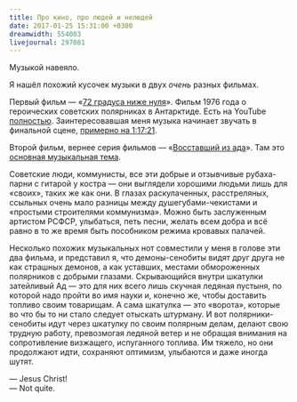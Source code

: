 ```yaml
---
title: Про кино, про людей и нелюдей
date: 2017-01-25 15:31:00 +0300
dreamwidth: 554003
livejournal: 297081
---
```


Музыкой навеяло.

Я нашёл похожий кусочек музыки в двух _очень_ разных фильмах.

Первый фильм — «[72 градуса ниже нуля][1]». Фильм 1976 года о героических советских полярниках в Антарктиде. Есть на YouTube [полностью][2]. Заинтересовавшая меня музыка начинает звучать в финальной сцене, [примерно на 1:17:21][3].

Второй фильм, вернее серия фильмов — «[Восставший из ада][4]». Там это [основная музыкальная тема][5].

Советские люди, коммунисты, все эти добрые и отзывчивые рубаха-парни с гитарой у костра — они выглядели хорошими людьми лишь для «своих», таких же как они. В глазах раскулаченных, расстреляных, ссыльных очень мало разницы между душегубами-чекистами и «простыми строителями коммунизма». Можно быть заслуженным артистом РСФСР, улыбаться, петь песни, желать всем добра и всё равно в то же время быть пособником режима кровавых палачей.

Несколько похожих музыкальных нот совместили у меня в голове эти два фильма, и представил я, что демоны-сенобиты видят друг друга не как страшных демонов, а как уставших, местами обмороженных полярников с добрыми глазами. Скрывающийся внутри шкатулки затейливый Ад — это для них всего лишь скучная ледяная пустыня, по которой надо пройти во имя науки и, конечно же, чтобы доставить топливо своим товарищам. А сама шкатулка — это «ворота», которые во что бы то ни стало следует отыскать штурману. И вот полярники-сенобиты идут через шкатулку по своим полярным делам, делают свою трудную работу, превозмогая ледяной ветер и не обращая внимания на сопротивление визжащего, испуганного топлива. Им тяжело, но они продолжают идти, сохраняют оптимизм, улыбаются и даже иногда шутят.

— Jesus Christ!<br>
— Not quite.

[1]: https://ru.wikipedia.org/wiki/%D0%A1%D0%B5%D0%BC%D1%8C%D0%B4%D0%B5%D1%81%D1%8F%D1%82_%D0%B4%D0%B2%D0%B0_%D0%B3%D1%80%D0%B0%D0%B4%D1%83%D1%81%D0%B0_%D0%BD%D0%B8%D0%B6%D0%B5_%D0%BD%D1%83%D0%BB%D1%8F
[2]: https://youtu.be/C8P_6i2WUZA
[3]: https://youtu.be/C8P_6i2WUZA?t=1h15m21s
[4]: https://ru.wikipedia.org/wiki/%D0%92%D0%BE%D1%81%D1%81%D1%82%D0%B0%D0%B2%D1%88%D0%B8%D0%B9_%D0%B8%D0%B7_%D0%B0%D0%B4%D0%B0_(%D1%81%D0%B5%D1%80%D0%B8%D1%8F_%D1%84%D0%B8%D0%BB%D1%8C%D0%BC%D0%BE%D0%B2)
[5]: https://youtu.be/kswWeezE7hA